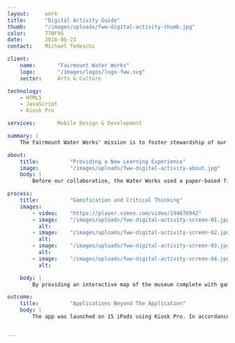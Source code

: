 ```yaml
---
layout:     work
title:      "Digital Activity Guide"
thumb:      "/images/uploads/fww-digital-activity-thumb.jpg"
color:      77BF95
date:       2016-06-23
contact:    Michael Tedeschi

client:
    name:       "Fairmount Water Works"
    logo:       "/images/logos/logo-fww.svg"
    sector:     Arts & Culture

technology:
    - HTML5
    - JavaScript
    - Kiosk Pro

services:       Mobile Design & Development

summary: |
    The Fairmount Water Works' mission is to foster stewardship of our shared water resources by encouraging informed decisions about the use of land and water. They wanted a better way to educate students on clean water stewardship, so they partnered with us to develop a series of engaging interactive games that teach students about the relationship between Philadelphians and their watershed.

about:
    title:          "Providing a New Learning Experience"
    image:          "/images/uploads/fww-digital-activity-about.jpg"
    body: |
        Before our collaboration, the Water Works used a paper-based field guide and activity book to direct middle and high school students through their exhibits and learning directives. One of the Water Works' core values is providing visitors with experiential learning opportunities, and the they saw an opportunity for a better visitor experience. We worked with Habith&egrave;que Inc., cultural producers with expertise in content development, exhibition design, and creative visioning and direction, and used the field guide as a starting point, creating digital versions of  the original lessons and designing new games around the Water Works' educational goals. We then assembled all the activities in an interactive app, built in HTML5 and JavaScript.

process:
    title:          "Gamification and Critical Thinking"
    images:
        - video:    "https://player.vimeo.com/video/194876942"
        - image:    "/images/uploads/fww-digital-activity-screen-01.jpg"
          alt:      
        - image:    "/images/uploads/fww-digital-activity-screen-02.jpg"
          alt:      
        - image:    "/images/uploads/fww-digital-activity-screen-03.jpg"
          alt:      
        - image:    "/images/uploads/fww-digital-activity-screen-04.jpg"
          alt:      

    body: |
        By providing an interactive map of the museum complete with games and puzzles, Fairmount Water Works can better attract the interest of students and more effectively fulfill its educational mission. The app is an interconnected game made of several mini-games, just like the multiple components which make up the watershed environment. While working at their own pace to complete the goal of filling their water droplet progress marker, students and visitors participate in crossword puzzles, spot-the-object games, and interactive quizzes. These activities not only reinforce the information presented in the museum exhibits, they also encourage users to think critically and connect the museum's lessons with their own experiences. 

outcome:
    title:          "Applications Beyond The Application"
    body: |
        The app was launched on 15 iPads using Kiosk Pro. In accordance with the Water Works' "hands on/minds on" learning approach, visitors can now interact with the museum environment in new ways. Students are more engaged with the iPads than the previous paper versions, and Fairmount Water Works is building on this work with the hopes of demonstrating increased long-term information retention and an interest in protecting our shared water resources. The app closes with a call-to-action, encouraging visitors to use their new knowledge for good by reducing pollution, recycling properly, and appreciating our water sources.


---
```


